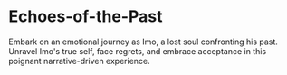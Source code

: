 # Echoes-of-the-Past
Embark on an emotional journey as Imo, a lost soul confronting his past. Unravel Imo's true self, face regrets, and embrace acceptance in this poignant narrative-driven experience. 
